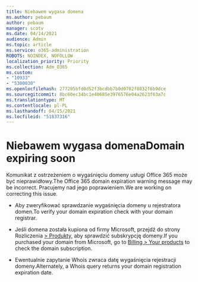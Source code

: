 ```yaml
---
title: Niebawem wygasa domena
ms.author: pebaum
author: pebaum
manager: scotv
ms.date: 04/14/2021
audience: Admin
ms.topic: article
ms.service: o365-administration
ROBOTS: NOINDEX, NOFOLLOW
localization_priority: Priority
ms.collection: Adm_O365
ms.custom:
- "10933"
- "5300030"
ms.openlocfilehash: 277285bfd0d52f3bcdbb7b0d0702f8032f6b9dce
ms.sourcegitcommit: 8bc60ec34bc1e40685e3976576e04a2623f63a7c
ms.translationtype: MT
ms.contentlocale: pl-PL
ms.lasthandoff: 04/15/2021
ms.locfileid: "51837316"
---
```

# <a name="domain-expiring-soon"></a><span data-ttu-id="e06c0-102">Niebawem wygasa domena</span><span class="sxs-lookup"><span data-stu-id="e06c0-102">Domain expiring soon</span></span>

<span data-ttu-id="e06c0-103">Komunikat z ostrzeżeniem o wygaśnięciu domeny usługi Office 365 może być nieprawidłowy.</span><span class="sxs-lookup"><span data-stu-id="e06c0-103">The Office 365 domain expiration warning message may be incorrect.</span></span> <span data-ttu-id="e06c0-104">Pracujemy nad jego poprawieniem.</span><span class="sxs-lookup"><span data-stu-id="e06c0-104">We are working on correcting this issue.</span></span>

- <span data-ttu-id="e06c0-105">Aby zweryfikować sprawdzanie wygaśnięcia domeny u rejestratora domen.</span><span class="sxs-lookup"><span data-stu-id="e06c0-105">To verify your domain expiration check with your domain registrar.</span></span>

- <span data-ttu-id="e06c0-106">Jeśli domena została kupiona od firmy Microsoft, przejdź do strony Rozliczenia [> Produkty,](https://admin.microsoft.com/Adminportal/Home?source=applauncher#/subscriptions) aby sprawdzić subskrypcję domeny.</span><span class="sxs-lookup"><span data-stu-id="e06c0-106">If you purchased your domain from Microsoft, go to [Billing > Your products](https://admin.microsoft.com/Adminportal/Home?source=applauncher#/subscriptions) to check the domain subscription.</span></span>

- <span data-ttu-id="e06c0-107">Ewentualnie zapytanie Whois zwraca datę wygaśnięcia rejestracji domeny.</span><span class="sxs-lookup"><span data-stu-id="e06c0-107">Alternately, a Whois query returns your domain registration expiration date.</span></span>